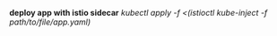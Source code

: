 **deploy app with istio sidecar**
*kubectl apply -f <(istioctl kube-inject -f path/to/file/app.yaml)*
